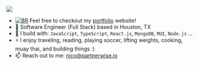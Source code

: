[<img src="https://img.shields.io/badge/github-%2312100E.svg?&style=for-the-badge&logo=github&logoColor=white&color=black" />](https://github.com/nicoestrada)

- [![BR](https://framerusercontent.com/images/W3hW0DYVJ9YeAqNZJT7bMShkjdU.svg)](https://partnerwise.io/) 
Feel free to checkout my [portfolio](https://nico.ventures/) website!
- 🏢 Software Engineer (Full Stack) based in Houston, TX
- 🧰 I build with: `JavaScript`, `TypeScript`, `React.js`, `MongoDB`,  `MUI`, `Node.js` ...
- ⚡ I enjoy traveling, reading, playing soccer, lifting weights, cooking, muay thai, and building things :)
- 📫 Reach out to me: nico@partnerwise.io
